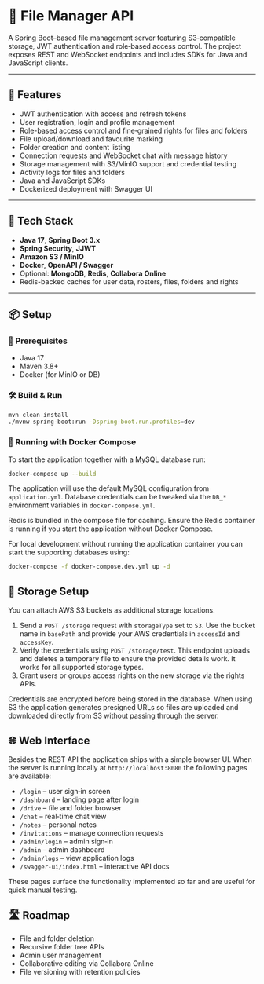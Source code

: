 # 📂 File Manager API

A Spring Boot–based file management server featuring S3‑compatible storage,
JWT authentication and role‑based access control. The project exposes REST and
WebSocket endpoints and includes SDKs for Java and JavaScript clients.

---

## 🚀 Features

- JWT authentication with access and refresh tokens
- User registration, login and profile management
- Role-based access control and fine‑grained rights for files and folders
- File upload/download and favourite marking
- Folder creation and content listing
- Connection requests and WebSocket chat with message history
- Storage management with S3/MinIO support and credential testing
- Activity logs for files and folders
- Java and JavaScript SDKs
- Dockerized deployment with Swagger UI

---

## 🧰 Tech Stack

- **Java 17**, **Spring Boot 3.x**
- **Spring Security**, **JJWT**
- **Amazon S3 / MinIO**
- **Docker**, **OpenAPI / Swagger**
- Optional: **MongoDB**, **Redis**, **Collabora Online**
- Redis-backed caches for user data, rosters, files, folders and rights

---

## 📦 Setup

### 🔧 Prerequisites

- Java 17
- Maven 3.8+
- Docker (for MinIO or DB)

### 🛠️ Build & Run

```bash
mvn clean install
./mvnw spring-boot:run -Dspring-boot.run.profiles=dev
```

### 🐳 Running with Docker Compose

To start the application together with a MySQL database run:

```bash
docker-compose up --build
```

The application will use the default MySQL configuration from `application.yml`.
Database credentials can be tweaked via the `DB_*` environment variables in
`docker-compose.yml`.

Redis is bundled in the compose file for caching. Ensure the Redis container is
running if you start the application without Docker Compose.

For local development without running the application container you can start
the supporting databases using:

```bash
docker-compose -f docker-compose.dev.yml up -d
```

## 📖 Storage Setup

You can attach AWS S3 buckets as additional storage locations.

1. Send a `POST /storage` request with `storageType` set to `S3`. Use the bucket
   name in `basePath` and provide your AWS credentials in `accessId` and
   `accessKey`.
2. Verify the credentials using `POST /storage/test`. This endpoint uploads and
   deletes a temporary file to ensure the provided details work. It works for all
   supported storage types.
3. Grant users or groups access rights on the new storage via the rights APIs.

Credentials are encrypted before being stored in the database. When using S3 the
application generates presigned URLs so files are uploaded and downloaded
directly from S3 without passing through the server.

## 🌐 Web Interface

Besides the REST API the application ships with a simple browser UI. When the
server is running locally at `http://localhost:8080` the following pages are
available:

- `/login` – user sign‑in screen
- `/dashboard` – landing page after login
- `/drive` – file and folder browser
- `/chat` – real‑time chat view
- `/notes` – personal notes
- `/invitations` – manage connection requests
- `/admin/login` – admin sign‑in
- `/admin` – admin dashboard
- `/admin/logs` – view application logs
- `/swagger-ui/index.html` – interactive API docs

These pages surface the functionality implemented so far and are useful for
quick manual testing.

## 🛣 Roadmap

- File and folder deletion
- Recursive folder tree APIs
- Admin user management
- Collaborative editing via Collabora Online
- File versioning with retention policies
